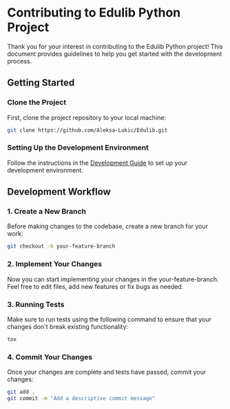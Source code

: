 # Contributing to Edulib Python Project

Thank you for your interest in contributing to the Edulib Python project! This document provides guidelines to help you get started with the development process.

## Getting Started

### Clone the Project

First, clone the project repository to your local machine:

```bash
git clone https://github.com/Aleksa-Lukic/Edulib.git
```

### Setting Up the Development Environment

Follow the instructions in the [Development Guide](./README.md) to set up your development environment.

## Development Workflow

### 1. Create a New Branch

Before making changes to the codebase, create a new branch for your work:

```bash
git checkout -b your-feature-branch
```

### 2. Implement Your Changes

Now you can start implementing your changes in the your-feature-branch. Feel free to edit files, add new features or fix bugs as needed.


### 3. Running Tests

Make sure to run tests using the following command to ensure that your changes don't break existing functionality:

```bash
tox
```

### 4. Commit Your Changes

Once your changes are complete and tests have passed, commit your changes:

```bash
git add .
git commit -m "Add a descriptive commit message"

```
